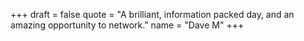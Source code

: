 +++
draft = false
quote = "A brilliant, information packed day, and an amazing opportunity to network."
name = "Dave M"
+++

